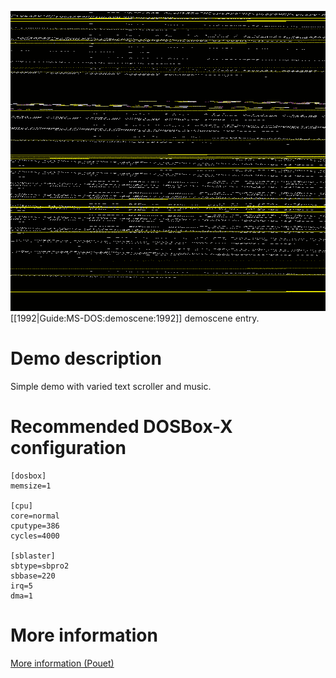 <img src="images/Demoscene:TSI-Intro-by-TSI-(1992).gif" width="640" height="480"><br>
[[1992|Guide:MS-DOS:demoscene:1992]] demoscene entry.

# Demo description

Simple demo with varied text scroller and music.

# Recommended DOSBox-X configuration

    [dosbox]
    memsize=1

    [cpu]
    core=normal
    cputype=386
    cycles=4000

    [sblaster]
    sbtype=sbpro2
    sbbase=220
    irq=5
    dma=1

# More information

[More information (Pouet)](http://www.pouet.net/prod.php?which=58778)
